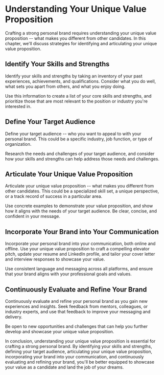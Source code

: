 Understanding Your Unique Value Proposition
====================================================================================

Crafting a strong personal brand requires understanding your unique value proposition -- what makes you different from other candidates. In this chapter, we'll discuss strategies for identifying and articulating your unique value proposition.

Identify Your Skills and Strengths
----------------------------------

Identify your skills and strengths by taking an inventory of your past experiences, achievements, and qualifications. Consider what you do well, what sets you apart from others, and what you enjoy doing.

Use this information to create a list of your core skills and strengths, and prioritize those that are most relevant to the position or industry you're interested in.

Define Your Target Audience
---------------------------

Define your target audience -- who you want to appeal to with your personal brand. This could be a specific industry, job function, or type of organization.

Research the needs and challenges of your target audience, and consider how your skills and strengths can help address those needs and challenges.

Articulate Your Unique Value Proposition
----------------------------------------

Articulate your unique value proposition -- what makes you different from other candidates. This could be a specialized skill set, a unique perspective, or a track record of success in a particular area.

Use concrete examples to demonstrate your value proposition, and show how it aligns with the needs of your target audience. Be clear, concise, and confident in your message.

Incorporate Your Brand into Your Communication
----------------------------------------------

Incorporate your personal brand into your communication, both online and offline. Use your unique value proposition to craft a compelling elevator pitch, update your resume and LinkedIn profile, and tailor your cover letter and interview responses to showcase your value.

Use consistent language and messaging across all platforms, and ensure that your brand aligns with your professional goals and values.

Continuously Evaluate and Refine Your Brand
-------------------------------------------

Continuously evaluate and refine your personal brand as you gain new experiences and insights. Seek feedback from mentors, colleagues, or industry experts, and use that feedback to improve your messaging and delivery.

Be open to new opportunities and challenges that can help you further develop and showcase your unique value proposition.

In conclusion, understanding your unique value proposition is essential for crafting a strong personal brand. By identifying your skills and strengths, defining your target audience, articulating your unique value proposition, incorporating your brand into your communication, and continuously evaluating and refining your brand, you'll be better equipped to showcase your value as a candidate and land the job of your dreams.
